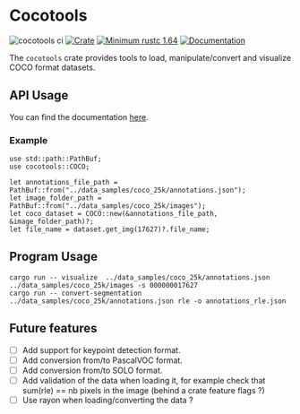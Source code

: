 # Cocotools
![cocotools ci](https://github.com/hoel-bagard/cocotools-rs/actions/workflows/ci-cocotools.yaml/badge.svg)
[![Crate](https://img.shields.io/crates/v/cocotools.svg?color=green&style=flat)](https://crates.io/crates/cocotools)
[![Minimum rustc 1.64](https://img.shields.io/badge/rustc-1.64+-blue.svg)](https://rust-lang.github.io/rfcs/2495-min-rust-version.html)
[![Documentation](https://docs.rs/cocotools/badge.svg)](https://docs.rs/cocotools)

The `cocotools` crate provides tools to load, manipulate/convert and visualize COCO format datasets.

## API Usage 
You can find the documentation [here](https://docs.rs/cocotools/latest/cocotools/index.html).

### Example
```
use std::path::PathBuf;
use cocotools::COCO;

let annotations_file_path = PathBuf::from("../data_samples/coco_25k/annotations.json");
let image_folder_path = PathBuf::from("../data_samples/coco_25k/images");
let coco_dataset = COCO::new(&annotations_file_path, &image_folder_path)?;
let file_name = dataset.get_img(17627)?.file_name;
```

## Program Usage

```
cargo run -- visualize  ../data_samples/coco_25k/annotations.json ../data_samples/coco_25k/images -s 000000017627
cargo run -- convert-segmentation ../data_samples/coco_25k/annotations.json rle -o annotations_rle.json
```

## Future features
- [ ] Add support for keypoint detection format.
- [ ] Add conversion from/to PascalVOC format.
- [ ] Add conversion from/to SOLO format.
- [ ] Add validation of the data when loading it, for example check that sum(rle) == nb pixels in the image (behind a crate feature flags ?)
- [ ] Use rayon when loading/converting the data ?
